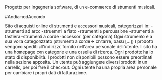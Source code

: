 Progetto per Ingegneria software, di un e-commerce di strumenti musicali.

#AndiamodAccordo

Sito di acquisti online di strumenti e accessori musicali, categorizzati in:
-strumenti ad arco
-struemnti a fiato
-strumenti a percussione
-strumenti a tastiera
-strumenti a corde
-accessori (per categoria)
Ogni strumento è a sua volta categorizzato (strumenti a corde-> chitarre, bassi [...])
I prodotti vengono spediti all'indirizzo fornito nell'area personale dell'utente.
Il sito ha una homepage con categorie e una casella di ricerca.
Ogni prodotto ha lo stato di disponibilità. I prodotti non disponibili possono essere preordinati nella sezione apposita.
Un utente può aggiungere diversi prodotti in un carrello, per poi fare il checkout.
Ogni utente ha una propria area personale per cambiare i propri dati di fatturazione.

